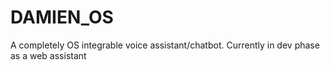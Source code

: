 # DAMIEN_OS
A completely OS integrable voice assistant/chatbot. Currently in dev phase as a web assistant
